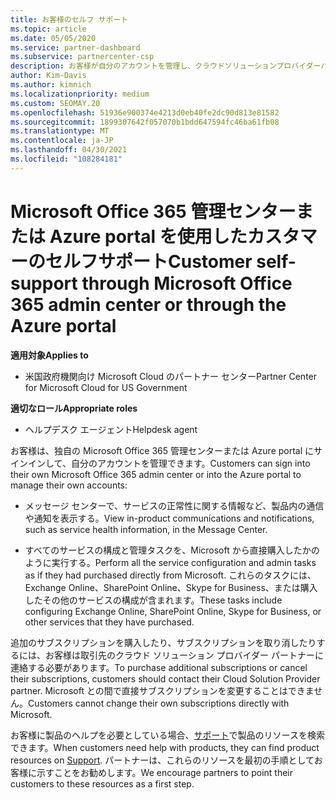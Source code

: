 ```yaml
---
title: お客様のセルフ サポート
ms.topic: article
ms.date: 05/05/2020
ms.service: partner-dashboard
ms.subservice: partnercenter-csp
description: お客様が自分のアカウントを管理し、クラウドソリューションプロバイダーパートナーに連絡する必要があるタイミングと場所について説明します。
author: Kim-Davis
ms.author: kimnich
ms.localizationpriority: medium
ms.custom: SEOMAY.20
ms.openlocfilehash: 51936e900374e4213d0eb40fe2dc90d813e81582
ms.sourcegitcommit: 1899307642f057070b1bdd647594fc46ba61fb08
ms.translationtype: MT
ms.contentlocale: ja-JP
ms.lasthandoff: 04/30/2021
ms.locfileid: "108284181"
---
```

# <a name="customer-self-support-through-microsoft-office-365-admin-center-or-through-the-azure-portal"></a><span data-ttu-id="5a333-103">Microsoft Office 365 管理センターまたは Azure portal を使用したカスタマーのセルフサポート</span><span class="sxs-lookup"><span data-stu-id="5a333-103">Customer self-support through Microsoft Office 365 admin center or through the Azure portal</span></span>

<span data-ttu-id="5a333-104">**適用対象**</span><span class="sxs-lookup"><span data-stu-id="5a333-104">**Applies to**</span></span>

- <span data-ttu-id="5a333-105">米国政府機関向け Microsoft Cloud のパートナー センター</span><span class="sxs-lookup"><span data-stu-id="5a333-105">Partner Center for Microsoft Cloud for US Government</span></span>

<span data-ttu-id="5a333-106">**適切なロール**</span><span class="sxs-lookup"><span data-stu-id="5a333-106">**Appropriate roles**</span></span>

- <span data-ttu-id="5a333-107">ヘルプデスク エージェント</span><span class="sxs-lookup"><span data-stu-id="5a333-107">Helpdesk agent</span></span>

<span data-ttu-id="5a333-108">お客様は、独自の Microsoft Office 365 管理センターまたは Azure portal にサインインして、自分のアカウントを管理できます。</span><span class="sxs-lookup"><span data-stu-id="5a333-108">Customers can sign into their own Microsoft Office 365 admin center or into the Azure portal to manage their own accounts:</span></span>

- <span data-ttu-id="5a333-109">メッセージ センターで、サービスの正常性に関する情報など、製品内の通信や通知を表示する。</span><span class="sxs-lookup"><span data-stu-id="5a333-109">View in-product communications and notifications, such as service health information, in the Message Center.</span></span>

- <span data-ttu-id="5a333-110">すべてのサービスの構成と管理タスクを、Microsoft から直接購入したかのように実行する。</span><span class="sxs-lookup"><span data-stu-id="5a333-110">Perform all the service configuration and admin tasks as if they had purchased directly from Microsoft.</span></span> <span data-ttu-id="5a333-111">これらのタスクには、Exchange Online、SharePoint Online、Skype for Business、または購入したその他のサービスの構成が含まれます。</span><span class="sxs-lookup"><span data-stu-id="5a333-111">These tasks include configuring Exchange Online, SharePoint Online, Skype for Business, or other services that they have purchased.</span></span>

<span data-ttu-id="5a333-112">追加のサブスクリプションを購入したり、サブスクリプションを取り消したりするには、お客様は取引先のクラウド ソリューション プロバイダー パートナーに連絡する必要があります。</span><span class="sxs-lookup"><span data-stu-id="5a333-112">To purchase additional subscriptions or cancel their subscriptions, customers should contact their Cloud Solution Provider partner.</span></span> <span data-ttu-id="5a333-113">Microsoft との間で直接サブスクリプションを変更することはできません。</span><span class="sxs-lookup"><span data-stu-id="5a333-113">Customers cannot change their own subscriptions directly with Microsoft.</span></span>

<span data-ttu-id="5a333-114">お客様に製品のヘルプを必要としている場合、[サポート](https://partnercenter.microsoft.com/partner/support)で製品のリソースを検索できます。</span><span class="sxs-lookup"><span data-stu-id="5a333-114">When customers need help with products, they can find product resources on [Support](https://partnercenter.microsoft.com/partner/support).</span></span> <span data-ttu-id="5a333-115">パートナーは、これらのリソースを最初の手順としてお客様に示すことをお勧めします。</span><span class="sxs-lookup"><span data-stu-id="5a333-115">We encourage partners to point their customers to these resources as a first step.</span></span>

 

 



